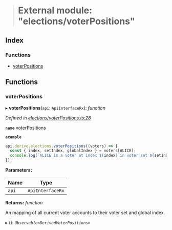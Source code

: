 > # External module: "elections/voterPositions"

## Index

### Functions

* [voterPositions](_elections_voterpositions_.md#voterpositions)

## Functions

###  voterPositions

▸ **voterPositions**(`api`: `ApiInterfaceRx`): *function*

*Defined in [elections/voterPositions.ts:28](https://github.com/polkadot-js/api/blob/e1cf002/packages/api-derive/src/elections/voterPositions.ts#L28)*

**`name`** voterPositions

**`example`** 
<BR>

```javascript
api.derive.elections.voterPositions((voters) => {
  const { index, setIndex, globalIndex } = voters[ALICE];
  console.log(`ALICE is a voter at index ${index} in voter set ${setIndex}, with global index ${globalIndex}.`);
});
```

**Parameters:**

Name | Type |
------ | ------ |
`api` | `ApiInterfaceRx` |

**Returns:** *function*

An mapping of all current voter accounts to their voter set and global index.

▸ (): *`Observable<DerivedVoterPositions>`*